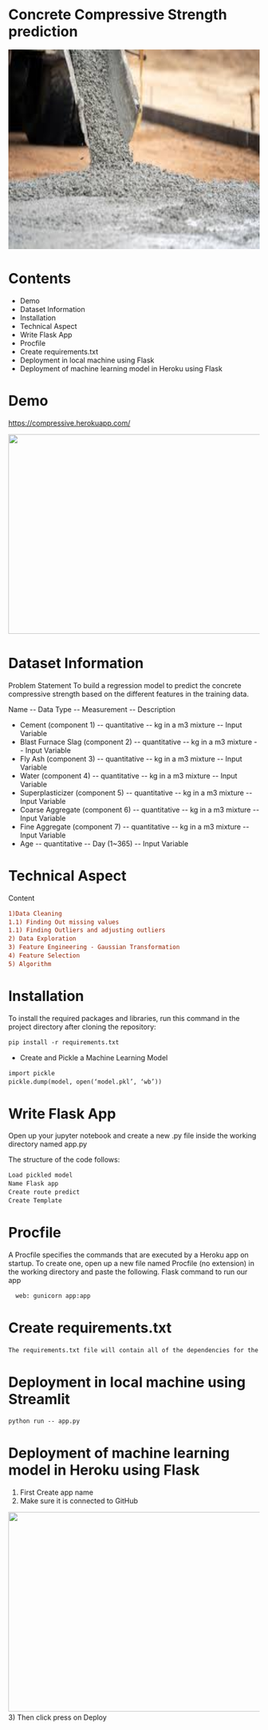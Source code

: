 # Concrete Compressive Strength prediction
<img src='photos/images.jpg' width="700" height="400">

# Contents
- Demo
- Dataset Information
- Installation
- Technical Aspect
- Write Flask App
- Procfile
- Create requirements.txt 
- Deployment in local machine using Flask
- Deployment of machine learning model in Heroku using Flask


# Demo

https://compressive.herokuapp.com/

<img src='photos/compression1.png' width="700" height="400">

# Dataset Information

Problem Statement
To build a regression model to predict the concrete compressive strength based on the different features in the training data. 

Name -- Data Type -- Measurement -- Description

- Cement (component 1) -- quantitative -- kg in a m3 mixture -- Input Variable
- Blast Furnace Slag (component 2) -- quantitative -- kg in a m3 mixture -- Input Variable
- Fly Ash (component 3) -- quantitative -- kg in a m3 mixture -- Input Variable
- Water (component 4) -- quantitative -- kg in a m3 mixture -- Input Variable
- Superplasticizer (component 5) -- quantitative -- kg in a m3 mixture -- Input Variable
- Coarse Aggregate (component 6) -- quantitative -- kg in a m3 mixture -- Input Variable
- Fine Aggregate (component 7) -- quantitative -- kg in a m3 mixture -- Input Variable
- Age -- quantitative -- Day (1~365) -- Input Variable


# Technical Aspect

Content
```diff
1)Data Cleaning
1.1) Finding Out missing values
1.1) Finding Outliers and adjusting outliers
2) Data Exploration
3) Feature Engineering - Gaussian Transformation
4) Feature Selection
5) Algorithm
```

# Installation

To install the required packages and libraries, run this command in the project directory after cloning the repository:
```diff
pip install -r requirements.txt
```

- Create and Pickle a Machine Learning Model
```diff
import pickle
pickle.dump(model, open(‘model.pkl’, ‘wb’))
```

# Write Flask App

Open up your jupyter notebook and create a new .py file inside the working directory named app.py

The structure of the code follows:

```diff
Load pickled model
Name Flask app
Create route predict
Create Template
```

# Procfile
A Procfile specifies the commands that are executed by a Heroku app on startup. To create one, open up a new file named Procfile (no extension) in the working directory and paste the following. Flask command to run our app

```diff
  web: gunicorn app:app
```

# Create requirements.txt
```diff
The requirements.txt file will contain all of the dependencies for the flask app. To create a requirements.txt, run the following in your terminal from the working directory:
```

# Deployment in local machine using Streamlit

```diff
python run -- app.py
```

# Deployment of machine learning model in Heroku using Flask


1) First Create app name
2) Make sure it is connected to GitHub
<img src='photos/compression2.png' width="700" height="400">
3) Then click press on Deploy

